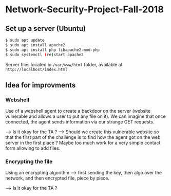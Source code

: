 # Network-Security-Project-Fall-2018

## Set up a server (Ubuntu)

```bash
$ sudo apt update
$ sudo apt install apache2
$ sudo apt install php libapache2-mod-php 
$ sudo systemctl (re)start apache2
```

Server files located in `/var/www/html` folder, available at `http://localhost/index.html`

## Idea for improvments

### Webshell

Use of a webshell agent to create a backdoor on the server (website vulnerable and allows a user to put any file on it).
We can imagine that once connected, the agent sends information via our strange GET requests. 

--> Is it okay for the TA ? 
--> Should we create this vulnerable website so that the first part of the challenge is to find how the agent got on the web server in the first place ? Maybe too much work for a very simple contact form allowing to add files.

### Encrypting the file 

Using an encrypting algorithm --> first sending the key, then algo over the network, and then encrypted file, piece by piece.

--> Is it okay for the TA ? 

